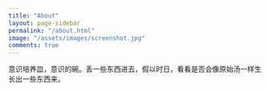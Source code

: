 ```yaml
---
title: "About"
layout: page-sidebar
permalink: "/about.html"
image: "/assets/images/screenshot.jpg"
comments: true
---
```

意识培养皿，意识的碗。丢一些东西进去，假以时日，看看是否会像原始汤一样生长出一些东西来。